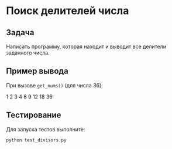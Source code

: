 # Поиск делителей числа

## Задача

Написать программу, которая находит и выводит все делители заданного числа.

## Пример вывода

При вызове `get_nums()` (для числа 36):

1 2 3 4 6 9 12 18 36

## Тестирование

Для запуска тестов выполните:

```bash
python test_divisors.py
```
